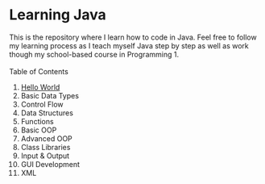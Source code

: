 # Learning Java
This is the repository where I learn how to code in Java. Feel free to follow my learning process as I teach myself Java step by step as well as work though my school-based course in Programming 1.
<br><br>
Table of Contents
1. <a href="https://github.com/CAEL01/learningjava/blob/main/HelloWorld.java">Hello World</a>
2. Basic Data Types
3. Control Flow
4. Data Structures
5. Functions
6. Basic OOP
7. Advanced OOP
8. Class Libraries
9. Input & Output
10. GUI Development
11. XML
